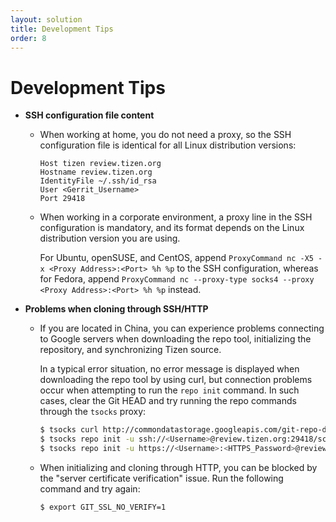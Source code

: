 ```yaml
---
layout: solution
title: Development Tips
order: 8
---
```


# Development Tips

- **SSH configuration file content**

  - When working at home, you do not need a proxy, so the SSH configuration file is identical for all Linux distribution versions:

    ```
    Host tizen review.tizen.org
    Hostname review.tizen.org
    IdentityFile ~/.ssh/id_rsa
    User <Gerrit_Username>
    Port 29418
    ```

  - When working in a corporate environment, a proxy line in the SSH configuration is mandatory, and its format depends on the Linux distribution version you are using.

    For Ubuntu, openSUSE, and CentOS, append `ProxyCommand nc -X5 -x <Proxy Address>:<Port> %h %p` to the SSH configuration, whereas for Fedora, append `ProxyCommand nc --proxy-type socks4 --proxy <Proxy Address>:<Port> %h %p` instead.

- **Problems when cloning through SSH/HTTP**

  - If you are located in China, you can experience problems connecting to Google servers when downloading the repo tool, initializing the repository, and synchronizing Tizen source.

    In a typical error situation, no error message is displayed when downloading the repo tool by using curl, but connection problems occur when attempting to run the `repo init` command. In such cases, clear the Git HEAD and try running the repo commands through the `tsocks` proxy:

    ```bash
    $ tsocks curl http://commondatastorage.googleapis.com/git-repo-downloads/repo > ~/bin/repo
    $ tsocks repo init -u ssh://<Username>@review.tizen.org:29418/scm/manifest -b tizen -m ivi.xml
    $ tsocks repo init -u https://<Username>:<HTTPS_Password>@review.tizen.org/gerrit/p/scm/manifest -b tizen -m ivi.xml
    ```

  - When initializing and cloning through HTTP, you can be blocked by the "server certificate verification" issue. Run the following command and try again:

    ```bash
    $ export GIT_SSL_NO_VERIFY=1
    ```
